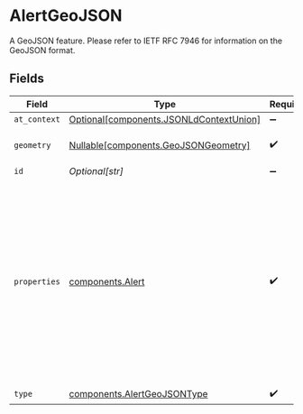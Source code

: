 # AlertGeoJSON

A GeoJSON feature. Please refer to IETF RFC 7946 for information on the GeoJSON format.


## Fields

| Field                                                                                                                                                                                                                                                                                                                                                                                                                                                                                                                                                                                                   | Type                                                                                                                                                                                                                                                                                                                                                                                                                                                                                                                                                                                                    | Required                                                                                                                                                                                                                                                                                                                                                                                                                                                                                                                                                                                                | Description                                                                                                                                                                                                                                                                                                                                                                                                                                                                                                                                                                                             |
| ------------------------------------------------------------------------------------------------------------------------------------------------------------------------------------------------------------------------------------------------------------------------------------------------------------------------------------------------------------------------------------------------------------------------------------------------------------------------------------------------------------------------------------------------------------------------------------------------------- | ------------------------------------------------------------------------------------------------------------------------------------------------------------------------------------------------------------------------------------------------------------------------------------------------------------------------------------------------------------------------------------------------------------------------------------------------------------------------------------------------------------------------------------------------------------------------------------------------------- | ------------------------------------------------------------------------------------------------------------------------------------------------------------------------------------------------------------------------------------------------------------------------------------------------------------------------------------------------------------------------------------------------------------------------------------------------------------------------------------------------------------------------------------------------------------------------------------------------------- | ------------------------------------------------------------------------------------------------------------------------------------------------------------------------------------------------------------------------------------------------------------------------------------------------------------------------------------------------------------------------------------------------------------------------------------------------------------------------------------------------------------------------------------------------------------------------------------------------------- |
| `at_context`                                                                                                                                                                                                                                                                                                                                                                                                                                                                                                                                                                                            | [Optional[components.JSONLdContextUnion]](../../models/components/jsonldcontextunion.md)                                                                                                                                                                                                                                                                                                                                                                                                                                                                                                                | :heavy_minus_sign:                                                                                                                                                                                                                                                                                                                                                                                                                                                                                                                                                                                      | N/A                                                                                                                                                                                                                                                                                                                                                                                                                                                                                                                                                                                                     |
| `geometry`                                                                                                                                                                                                                                                                                                                                                                                                                                                                                                                                                                                              | [Nullable[components.GeoJSONGeometry]](../../models/components/geojsongeometry.md)                                                                                                                                                                                                                                                                                                                                                                                                                                                                                                                      | :heavy_check_mark:                                                                                                                                                                                                                                                                                                                                                                                                                                                                                                                                                                                      | A GeoJSON geometry object. Please refer to IETF RFC 7946 for information on the GeoJSON format.                                                                                                                                                                                                                                                                                                                                                                                                                                                                                                         |
| `id`                                                                                                                                                                                                                                                                                                                                                                                                                                                                                                                                                                                                    | *Optional[str]*                                                                                                                                                                                                                                                                                                                                                                                                                                                                                                                                                                                         | :heavy_minus_sign:                                                                                                                                                                                                                                                                                                                                                                                                                                                                                                                                                                                      | N/A                                                                                                                                                                                                                                                                                                                                                                                                                                                                                                                                                                                                     |
| `properties`                                                                                                                                                                                                                                                                                                                                                                                                                                                                                                                                                                                            | [components.Alert](../../models/components/alert.md)                                                                                                                                                                                                                                                                                                                                                                                                                                                                                                                                                    | :heavy_check_mark:                                                                                                                                                                                                                                                                                                                                                                                                                                                                                                                                                                                      | An object representing a public alert message. Unless otherwise noted, the fields in this object correspond to the National Weather Service CAP v1.2 specification, which extends the OASIS Common Alerting Protocol (CAP) v1.2 specification and USA Integrated Public Alert and Warning System (IPAWS) Profile v1.0. Refer to this documentation for more complete information. http://docs.oasis-open.org/emergency/cap/v1.2/CAP-v1.2-os.html http://docs.oasis-open.org/emergency/cap/v1.2/ipaws-profile/v1.0/cs01/cap-v1.2-ipaws-profile-cs01.html https://alerts.weather.gov/#technical-notes-v12 |
| `type`                                                                                                                                                                                                                                                                                                                                                                                                                                                                                                                                                                                                  | [components.AlertGeoJSONType](../../models/components/alertgeojsontype.md)                                                                                                                                                                                                                                                                                                                                                                                                                                                                                                                              | :heavy_check_mark:                                                                                                                                                                                                                                                                                                                                                                                                                                                                                                                                                                                      | N/A                                                                                                                                                                                                                                                                                                                                                                                                                                                                                                                                                                                                     |